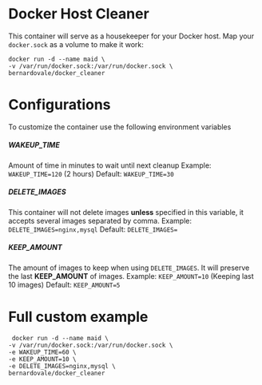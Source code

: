 Docker Host Cleaner
==================

This container will serve as a housekeeper for your Docker host. Map your `docker.sock` as a volume to make it work:

````
docker run -d --name maid \
-v /var/run/docker.sock:/var/run/docker.sock \
bernardovale/docker_cleaner
````


Configurations
==============
To customize the container use the following environment variables

##### WAKEUP_TIME
Amount of time in minutes to wait until next cleanup
Example: `WAKEUP_TIME=120` (2 hours)
Default: `WAKEUP_TIME=30`

##### DELETE_IMAGES
This container will not delete images **unless** specified in this variable, it accepts several images separated by comma.
Example: `DELETE_IMAGES=nginx,mysql`
Default: `DELETE_IMAGES=`

##### KEEP_AMOUNT
The amount of images to keep when using `DELETE_IMAGES`. It will preserve the last **KEEP_AMOUNT** of images.
Example: `KEEP_AMOUNT=10` (Keeping last 10 images)
Default: `KEEP_AMOUNT=5`


Full custom example
==========
```
 docker run -d --name maid \
-v /var/run/docker.sock:/var/run/docker.sock \
-e WAKEUP_TIME=60 \
-e KEEP_AMOUNT=10 \
-e DELETE_IMAGES=nginx,mysql \
bernardovale/docker_cleaner
```
